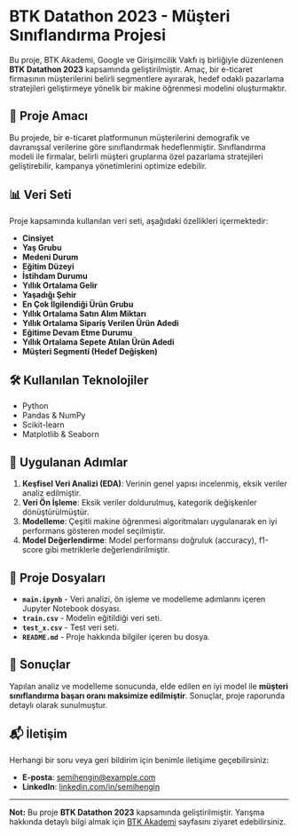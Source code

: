 # BTK Datathon 2023 - Müşteri Sınıflandırma Projesi

Bu proje, BTK Akademi, Google ve Girişimcilik Vakfı iş birliğiyle düzenlenen **BTK Datathon 2023** kapsamında geliştirilmiştir. Amaç, bir e-ticaret firmasının müşterilerini belirli segmentlere ayırarak, hedef odaklı pazarlama stratejileri geliştirmeye yönelik bir makine öğrenmesi modelini oluşturmaktır.

## 🚀 Proje Amacı

Bu projede, bir e-ticaret platformunun müşterilerini demografik ve davranışsal verilerine göre sınıflandırmak hedeflenmiştir. Sınıflandırma modeli ile firmalar, belirli müşteri gruplarına özel pazarlama stratejileri geliştirebilir, kampanya yönetimlerini optimize edebilir.

## 📊 Veri Seti

Proje kapsamında kullanılan veri seti, aşağıdaki özellikleri içermektedir:

- **Cinsiyet**
- **Yaş Grubu**
- **Medeni Durum**
- **Eğitim Düzeyi**
- **İstihdam Durumu**
- **Yıllık Ortalama Gelir**
- **Yaşadığı Şehir**
- **En Çok İlgilendiği Ürün Grubu**
- **Yıllık Ortalama Satın Alım Miktarı**
- **Yıllık Ortalama Sipariş Verilen Ürün Adedi**
- **Eğitime Devam Etme Durumu**
- **Yıllık Ortalama Sepete Atılan Ürün Adedi**
- **Müşteri Segmenti (Hedef Değişken)**

## 🛠 Kullanılan Teknolojiler

- Python
- Pandas & NumPy
- Scikit-learn
- Matplotlib & Seaborn

## 📌 Uygulanan Adımlar

1. **Keşfisel Veri Analizi (EDA)**: Verinin genel yapısı incelenmiş, eksik veriler analiz edilmiştir.
2. **Veri Ön İşleme**: Eksik veriler doldurulmuş, kategorik değişkenler dönüştürülmüştür.
3. **Modelleme**: Çeşitli makine öğrenmesi algoritmaları uygulanarak en iyi performans gösteren model seçilmiştir.
4. **Model Değerlendirme**: Model performansı doğruluk (accuracy), f1-score gibi metriklerle değerlendirilmiştir.

## 📂 Proje Dosyaları

- **`main.ipynb`** - Veri analizi, ön işleme ve modelleme adımlarını içeren Jupyter Notebook dosyası.
- **`train.csv`** - Modelin eğitildiği veri seti.
- **`test_x.csv`** - Test veri seti.
- **`README.md`** - Proje hakkında bilgiler içeren bu dosya.

## 🎯 Sonuçlar

Yapılan analiz ve modelleme sonucunda, elde edilen en iyi model ile **müşteri sınıflandırma başarı oranı maksimize edilmiştir**. Sonuçlar, proje raporunda detaylı olarak sunulmuştur.

## 📬 İletişim

Herhangi bir soru veya geri bildirim için benimle iletişime geçebilirsiniz:

- **E-posta**: [semihengin@example.com](mailto:semihengin@example.com)
- **LinkedIn**: [linkedin.com/in/semihengin](https://www.linkedin.com/in/semihengin)

---

**Not:** Bu proje **BTK Datathon 2023** kapsamında geliştirilmiştir. Yarışma hakkında detaylı bilgi almak için [BTK Akademi](https://www.btkakademi.gov.tr/portal/public/Datathon2023) sayfasını ziyaret edebilirsiniz.
